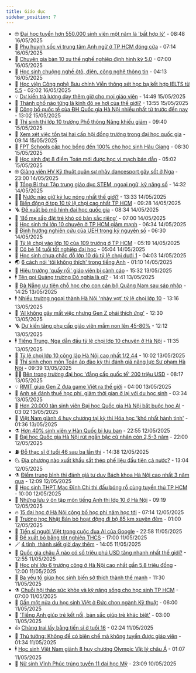 ```yaml
---
title: Giáo dục
sidebar_position: 7
---
```


<!-- vnexpress-giao-duc:START -->
- 🤓 [Đại học tuyển hơn 550.000 sinh viên một năm là &#39;bất hợp lý&#39;](https://vnexpress.net/dai-hoc-tuyen-hon-550-000-sinh-vien-mot-nam-la-bat-hop-ly-4886861.html) - 08:48 16/05/2025
- 🦆 [Phụ huynh sốc vì trung tâm Anh ngữ ở TP HCM đóng cửa](https://vnexpress.net/phu-huynh-soc-vi-trung-tam-anh-ngu-o-tp-hcm-dong-cua-4886841.html) - 07:14 16/05/2025
- 🦩 [Chuyên gia bàn 10 xu thế nghề nghiệp định hình kỷ 5.0](https://vnexpress.net/chuyen-gia-ban-10-xu-the-nghe-nghiep-dinh-hinh-ky-5-0-4886125.html) - 07:00 16/05/2025
- 🌮 [Học sinh chuộng nghề ôtô, điện, công nghệ thông tin](https://vnexpress.net/hoc-sinh-chuong-nghe-oto-dien-cong-nghe-thong-tin-4886655.html) - 04:13 16/05/2025
- 🔭 [Học viện Công nghệ Bưu chính Viễn thông xét học bạ kết hợp IELTS từ 5.5](https://vnexpress.net/hoc-vien-cong-nghe-buu-chinh-vien-thong-xet-hoc-ba-ket-hop-ielts-tu-5-5-4886533.html) - 02:02 16/05/2025
- 💡 [Dự kiến trả lương dạy thêm giờ cho mọi giáo viên](https://vnexpress.net/du-kien-tra-luong-day-them-gio-cho-moi-giao-vien-4886549.html) - 14:49 15/05/2025
- 🥰 [Thành phố nào từng là kinh đô xe hơi của thế giới?](https://vnexpress.net/thanh-pho-nao-tung-la-kinh-do-xe-hoi-cua-the-gioi-4886538.html) - 13:55 15/05/2025
- 🐲 [Công bố quốc tế của ĐH Quốc gia Hà Nội nhiều nhất từ trước đến nay](https://vnexpress.net/cong-bo-quoc-te-cua-dh-quoc-gia-ha-noi-nhieu-nhat-tu-truoc-den-nay-4886483.html) - 13:02 15/05/2025
- 🦒 [Thí sinh thi lớp 10 trường Phổ thông Năng khiếu giảm](https://vnexpress.net/ty-le-choi-lop-10-pho-thong-nang-khieu-2025-4886472.html) - 09:40 15/05/2025
- 🦆 [Xem xét việc tồn tại hai cấp hội đồng trường trong đại học quốc gia](https://vnexpress.net/xem-xet-viec-ton-tai-hai-cap-hoi-dong-truong-trong-dai-hoc-quoc-gia-4886405.html) - 09:14 15/05/2025
- 🧰 [FPT Schools cấp học bổng đến 100% cho học sinh Hậu Giang](https://vnexpress.net/fpt-schools-cap-hoc-bong-den-100-cho-hoc-sinh-hau-giang-4883201.html) - 08:30 15/05/2025
- 🐘 [Học sinh đạt 8 điểm Toán mới được học vi mạch bán dẫn](https://vnexpress.net/hoc-sinh-dat-8-diem-toan-moi-duoc-hoc-vi-mach-ban-dan-4886284.html) - 05:02 15/05/2025
- 🤓 [Giảng viên HV Kỹ thuật quân sự nhảy dancesport gây sốt ở Nga](https://vnexpress.net/giang-vien-hv-ky-thuat-quan-su-nhay-dancesport-gay-sot-o-nga-4885851.html) - 23:00 14/05/2025
- 🧰 [Tổng Bí thư: Tập trung giáo dục STEM, ngoại ngữ, kỹ năng số](https://vnexpress.net/tong-bi-thu-tap-trung-giao-duc-stem-ngoai-ngu-ky-nang-so-4886071.html) - 14:32 14/05/2025
- 🧑‍💻 [Nước nào giữ kỷ lục nóng nhất thế giới?](https://vnexpress.net/nuoc-nao-giu-ky-luc-nong-nhat-the-gioi-4886049.html) - 13:33 14/05/2025
- 🫶 [Biến động ở top 10 tỷ lệ chọi cao nhất TP HCM](https://vnexpress.net/bien-dong-10-truong-co-ty-le-choi-lop-10-cao-nhat-tp-hcm-4885908.html) - 09:28 14/05/2025
- 🪜 [Đề xuất bỏ mô hình đại học quốc gia](https://vnexpress.net/de-xuat-bo-mo-hinh-dai-hoc-quoc-gia-4885895.html) - 08:34 14/05/2025
- 🎊 [&#39;Bố mẹ sắp đặt trẻ khó có bản sắc riêng&#39;](https://vnexpress.net/bo-me-sap-dat-tre-kho-co-ban-sac-rieng-4885840.html) - 07:00 14/05/2025
- 🧐 [Học sinh thi lớp 10 chuyên ở TP HCM giảm mạnh](https://vnexpress.net/ty-le-choi-lop-10-chuyen-le-hong-phong-va-tran-dai-nghia-nam-2025-4885853.html) - 06:34 14/05/2025
- 🌈 [Định hướng nghiên cứu của UEH trong kỷ nguyên số](https://vnexpress.net/dinh-huong-nghien-cuu-cua-ueh-trong-ky-nguyen-so-4885849.html) - 06:30 14/05/2025
- 🥰 [Tỷ lệ chọi vào lớp 10 của 109 trường ở TP HCM](https://vnexpress.net/ty-le-choi-vao-lop-10-cong-lap-cua-108-truong-thpt-o-tp-hcm-4885836.html) - 05:19 14/05/2025
- 🎡 [Cô bé 14 tuổi tốt nghiệp đại học](https://vnexpress.net/co-be-14-tuoi-tot-nghiep-dai-hoc-4885670.html) - 05:04 14/05/2025
- 🎊 [Học sinh chưa chắc đỗ lớp 10 dù tỷ lệ chọi dưới 1](https://vnexpress.net/nguyen-tac-xet-tuyen-lop-10-o-ha-noi-4885708.html) - 04:03 14/05/2025
- 🌏 [6 cách nói &#39;tôi không thích&#39; trong tiếng Anh](https://vnexpress.net/6-cach-noi-toi-khong-thich-trong-tieng-anh-4885397.html) - 01:10 14/05/2025
- 🥸 [Hiệu trưởng &#39;quấy rối&#39; giáo viên bị cảnh cáo](https://vnexpress.net/hieu-truong-quay-roi-giao-vien-bi-canh-cao-4885474.html) - 15:32 13/05/2025
- 🕴 [Tên gọi Quảng trường Đỏ nghĩa là gì?](https://vnexpress.net/ten-goi-quang-truong-do-nghia-la-gi-4885424.html) - 14:41 13/05/2025
- 💂 [Đà Nẵng ưu tiên chỗ học cho con cán bộ Quảng Nam sau sáp nhập](https://vnexpress.net/da-nang-uu-tien-cho-hoc-cho-con-can-bo-quang-nam-sau-sap-nhap-4885525.html) - 14:25 13/05/2025
- 🕴 [Nhiều trường ngoại thành Hà Nội &#39;nhảy vọt&#39; tỷ lệ chọi lớp 10](https://vnexpress.net/bien-dong-ty-le-choi-lop-10-cac-truong-thpt-o-ha-noi-nam-2025-4885520.html) - 13:16 13/05/2025
- 🌋 [&#39;AI không gây mất việc nhưng Gen Z phải thích ứng&#39;](https://vnexpress.net/ai-khong-gay-mat-viec-nhung-gen-z-phai-thich-ung-4883188.html) - 12:30 13/05/2025
- 🪜 [Dự kiến tăng phụ cấp giáo viên mầm non lên 45-80%](https://vnexpress.net/du-kien-tang-phu-cap-giao-vien-mam-non-len-45-80-4885515.html) - 12:12 13/05/2025
- 🕴 [Tiếng Trung, Nga dẫn đầu tỷ lệ chọi lớp 10 chuyên ở Hà Nội](https://vnexpress.net/ty-le-choi-lop-10-cac-truong-chuyen-ha-noi-nam-2025-chi-tiet-nhat-4885175.html) - 11:35 13/05/2025
- 🎃 [Tỷ lệ chọi lớp 10 công lập Hà Nội cao nhất 1/2,44](https://vnexpress.net/ty-le-choi-lop-10-cong-lap-ha-noi-cao-nhat-1-2-44-4885159.html) - 10:02 13/05/2025
- 🦏 [Thí sinh chọn môn Toán áp đảo kỳ thi đánh giá năng lực Sư phạm Hà Nội](https://vnexpress.net/thi-sinh-chon-mon-toan-ap-dao-ky-thi-danh-gia-nang-luc-su-pham-ha-noi-4885362.html) - 09:39 13/05/2025
- 🧑‍🏫 [Bên trong trường đại học &#39;đẳng cấp quốc tế&#39; 200 triệu USD](https://vnexpress.net/ben-trong-truong-dai-hoc-dang-cap-quoc-te-200-trieu-usd-4879015.html) - 08:17 13/05/2025
- 💡 [RMIT giúp Gen Z đưa game Việt ra thế giới](https://vnexpress.net/rmit-giup-gen-z-dua-game-viet-ra-the-gioi-4885228.html) - 04:00 13/05/2025
- 🐎 [Anh sẽ đánh thuế học phí, giảm thời gian ở lại với du học sinh](https://vnexpress.net/anh-se-danh-thue-hoc-phi-giam-thoi-gian-o-lai-voi-du-hoc-sinh-4885197.html) - 03:34 13/05/2025
- 🧰 [Hơn 20.000 tân sinh viên Đại học Quốc gia Hà Nội bắt buộc học AI](https://vnexpress.net/hon-20-000-tan-sinh-vien-dai-hoc-quoc-gia-ha-noi-bat-buoc-hoc-ai-4885064.html) - 03:02 13/05/2025
- 🙉 [Việt Nam giành 4 huy chương tại kỳ thi Hóa học &#39;khó nhất hành tinh&#39;](https://vnexpress.net/ket-qua-doan-viet-nam-tai-olympic-hoa-hoc-mandeleev-2025-4885095.html) - 01:36 13/05/2025
- ⚗️ [Hơn 40% sinh viên y Hàn Quốc bị lưu ban](https://vnexpress.net/hon-40-sinh-vien-y-han-quoc-bi-luu-ban-4885077.html) - 22:55 12/05/2025
- 🌝 [Đại học Quốc gia Hà Nội rút ngắn bậc cử nhân còn 2,5-3 năm](https://vnexpress.net/dai-hoc-quoc-gia-ha-noi-rut-ngan-bac-cu-nhan-con-2-5-3-nam-4885069.html) - 22:00 12/05/2025
- ⛽️ [Đỗ thạc sĩ ở tuổi 46 sau ba lần thi](https://vnexpress.net/do-thac-si-o-tuoi-46-sau-ba-lan-thi-4884789.html) - 14:38 12/05/2025
- 🌜 [Địa phương nào xuất khẩu sắt thép phế liệu đầu tiên cả nước?](https://vnexpress.net/dia-phuong-nao-xuat-khau-sat-thep-phe-lieu-dau-tien-ca-nuoc-4884952.html) - 13:04 12/05/2025
- ⚗️ [Điểm trung bình thi đánh giá tư duy Bách khoa Hà Nội cao nhất 3 năm qua](https://vnexpress.net/pho-diem-thi-danh-gia-tu-duy-dai-hoc-bach-khoa-ha-noi-2025-4885010.html) - 12:09 12/05/2025
- 🧰 [Học sinh THPT Mạc Đĩnh Chi thi đấu bóng rổ cùng tuyển thủ TP HCM](https://vnexpress.net/hoc-sinh-thpt-mac-dinh-chi-thi-dau-bong-ro-cung-tuyen-thu-tp-hcm-4884899.html) - 10:00 12/05/2025
- 🤗 [Những lưu ý ôn tập môn tiếng Anh thi lớp 10 ở Hà Nội](https://vnexpress.net/nhung-luu-y-on-tap-mon-tieng-anh-thi-lop-10-o-ha-noi-4883841.html) - 09:19 12/05/2025
- 🔥 [15 đại học ở Hà Nội công bố học phí năm học tới](https://vnexpress.net/15-dai-hoc-o-ha-noi-cong-bo-hoc-phi-nam-hoc-toi-4884050.html) - 07:14 12/05/2025
- 💪 [Trường học Nhật Bản bỏ hoạt động đi bộ 85 km xuyên đêm](https://vnexpress.net/truong-hoc-nhat-ban-bo-hoat-dong-di-bo-85-km-xuyen-dem-4884368.html) - 01:00 12/05/2025
- 💂 [Tiến sĩ người Việt trong cuộc đua AI của Google](https://vnexpress.net/tien-si-nguoi-viet-trong-cuoc-dua-ai-cua-google-4853943.html) - 22:58 11/05/2025
- 🌮 [Đề xuất bỏ bằng tốt nghiệp THCS](https://vnexpress.net/de-xuat-bo-bang-tot-nghiep-thcs-4884483.html) - 17:00 11/05/2025
- 🪄 [4 tỉnh, thành siết giờ dạy thêm](https://vnexpress.net/4-tinh-thanh-siet-gio-day-them-4882351.html) - 14:05 11/05/2025
- 🎡 [Quốc gia châu Á nào có số triệu phú USD tăng nhanh nhất thế giới?](https://vnexpress.net/quoc-gia-chau-a-nao-co-so-trieu-phu-usd-tang-nhanh-nhat-the-gioi-4884432.html) - 12:55 11/05/2025
- 🌈 [Học phí lớp 6 trường công ở Hà Nội cao nhất gần 5,8 triệu đồng](https://vnexpress.net/hoc-phi-lop-6-truong-cong-o-ha-noi-cao-nhat-gan-5-8-trieu-dong-4884257.html) - 12:00 11/05/2025
- 🎊 [Ba yếu tố giúp học sinh biến sở thích thành thế mạnh](https://vnexpress.net/ba-yeu-to-giup-hoc-sinh-bien-so-thich-thanh-the-manh-4884404.html) - 11:30 11/05/2025
- ⚗️ [Chuỗi hội thảo sức khỏe và kỹ năng sống cho học sinh TP HCM](https://vnexpress.net/chuoi-hoi-thao-suc-khoe-va-ky-nang-song-cho-hoc-sinh-tp-hcm-4884258.html) - 07:00 11/05/2025
- 🌁 [Gần một nửa du học sinh Việt ở Đức chọn ngành Kỹ thuật](https://vnexpress.net/gan-mot-nua-du-hoc-sinh-viet-o-duc-chon-nganh-ky-thuat-4881403.html) - 06:00 11/05/2025
- 🦏 [&#39;Tiếng Anh giúp trẻ kết nối, bản sắc giúp trẻ khác biệt&#39;](https://vnexpress.net/tieng-anh-giup-tre-ket-noi-ban-sac-giup-tre-khac-biet-4884334.html) - 03:00 11/05/2025
- 👍 [Chàng trai lấy bằng tiến sĩ ở tuổi 16](https://vnexpress.net/chang-trai-lay-bang-tien-si-o-tuoi-16-4884117.html) - 02:24 11/05/2025
- 🌈 [Thủ tướng: Không để có biên chế mà không tuyển được giáo viên](https://vnexpress.net/thu-tuong-khong-de-co-bien-che-ma-khong-tuyen-duoc-giao-vien-4884302.html) - 01:34 11/05/2025
- 🕴 [Học sinh Việt Nam giành 8 huy chương Olympic Vật lý châu Á](https://vnexpress.net/hoc-sinh-viet-nam-gianh-8-huy-chuong-olympic-vat-ly-chau-a-4884299.html) - 01:07 11/05/2025
- 🧰 [Nữ sinh Vĩnh Phúc trúng tuyển 11 đại học Mỹ](https://vnexpress.net/nu-sinh-vinh-phuc-trung-tuyen-11-dai-hoc-my-4884082.html) - 23:09 10/05/2025<!-- vnexpress-giao-duc:END -->
